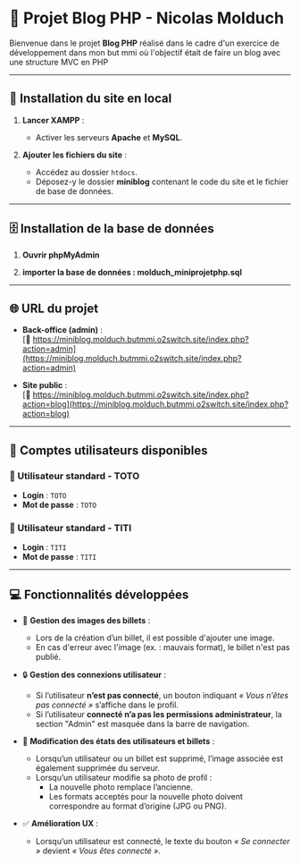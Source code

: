 # 📝 Projet Blog PHP - Nicolas Molduch  

Bienvenue dans le projet **Blog PHP** réalisé dans le cadre d'un exercice de développement dans mon but mmi où l'objectif était de faire un blog avec une structure MVC en PHP

---
## 🚀 Installation du site en local  

1. **Lancer XAMPP** :  
   - Activer les serveurs **Apache** et **MySQL**.  

2. **Ajouter les fichiers du site** :  
   - Accédez au dossier `htdocs`.  
   - Déposez-y le dossier **miniblog** contenant le code du site et le fichier de base de données.
   
---
## 🗄️ Installation de la base de données  

1. **Ouvrir phpMyAdmin**

2. **importer la base de données : molduch_miniprojetphp.sql**
   
---
## 🌐 URL du projet  

- **Back-office (admin)** :  
  [🔗 https://miniblog.molduch.butmmi.o2switch.site/index.php?action=admin](https://miniblog.molduch.butmmi.o2switch.site/index.php?action=admin)  

- **Site public** :  
  [🔗 https://miniblog.molduch.butmmi.o2switch.site/index.php?action=blog](https://miniblog.molduch.butmmi.o2switch.site/index.php?action=blog)  

---

## 👥 Comptes utilisateurs disponibles  

### 🔑 Utilisateur standard - TOTO  
- **Login** : `TOTO`  
- **Mot de passe** : `TOTO`  

### 🔑 Utilisateur standard - TITI  
- **Login** : `TITI`  
- **Mot de passe** : `TITI`  

---

## 💻 Fonctionnalités développées  

- 🌟 **Gestion des images des billets** :  
  - Lors de la création d’un billet, il est possible d'ajouter une image.  
  - En cas d'erreur avec l'image (ex. : mauvais format), le billet n'est pas publié.  

- 🔒 **Gestion des connexions utilisateur** :  
  - Si l’utilisateur **n’est pas connecté**, un bouton indiquant *« Vous n’êtes pas connecté »* s’affiche dans le profil.  
  - Si l’utilisateur **connecté n’a pas les permissions administrateur**, la section "Admin" est masquée dans la barre de navigation.  

- 🔄 **Modification des états des utilisateurs et billets** :  
  - Lorsqu’un utilisateur ou un billet est supprimé, l’image associée est également supprimée du serveur.  
  - Lorsqu’un utilisateur modifie sa photo de profil :  
    - La nouvelle photo remplace l’ancienne.  
    - Les formats acceptés pour la nouvelle photo doivent correspondre au format d’origine (JPG ou PNG).  

- ✅ **Amélioration UX** :  
  - Lorsqu’un utilisateur est connecté, le texte du bouton *« Se connecter »* devient *« Vous êtes connecté »*.  
